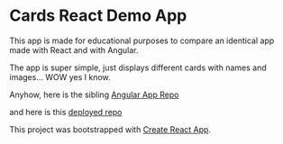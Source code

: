 # Cards React Demo App

This app is made for educational purposes to compare an identical app made with React and with Angular.

The app is super simple, just displays different cards with names and images... WOW yes I know.

Anyhow, here is the sibling [Angular App Repo](https://github.com/Ceheiss/cards-angular-demo-app)

and here is this [deployed repo](https://cards-react-demo-app.vercel.app/)

This project was bootstrapped with [Create React App](https://github.com/facebook/create-react-app).
